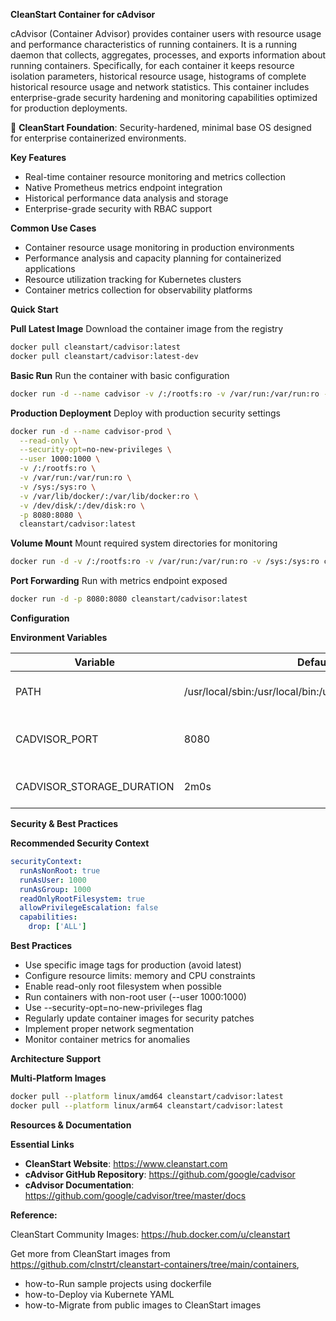**CleanStart Container for cAdvisor**

cAdvisor (Container Advisor) provides container users with resource usage and performance characteristics of running containers. It is a running daemon that collects, aggregates, processes, and exports information about running containers. Specifically, for each container it keeps resource isolation parameters, historical resource usage, histograms of complete historical resource usage and network statistics. This container includes enterprise-grade security hardening and monitoring capabilities optimized for production deployments.

📌 **CleanStart Foundation**: Security-hardened, minimal base OS designed for enterprise containerized environments.

**Key Features**
* Real-time container resource monitoring and metrics collection
* Native Prometheus metrics endpoint integration
* Historical performance data analysis and storage
* Enterprise-grade security with RBAC support

**Common Use Cases**
* Container resource usage monitoring in production environments
* Performance analysis and capacity planning for containerized applications
* Resource utilization tracking for Kubernetes clusters
* Container metrics collection for observability platforms

**Quick Start**

**Pull Latest Image**
Download the container image from the registry

```bash
docker pull cleanstart/cadvisor:latest
docker pull cleanstart/cadvisor:latest-dev
```

**Basic Run**
Run the container with basic configuration

```bash
docker run -d --name cadvisor -v /:/rootfs:ro -v /var/run:/var/run:ro -v /sys:/sys:ro -v /var/lib/docker/:/var/lib/docker:ro -v /dev/disk/:/dev/disk:ro -p 8080:8080 cleanstart/cadvisor:latest
```

**Production Deployment**
Deploy with production security settings

```bash
docker run -d --name cadvisor-prod \
  --read-only \
  --security-opt=no-new-privileges \
  --user 1000:1000 \
  -v /:/rootfs:ro \
  -v /var/run:/var/run:ro \
  -v /sys:/sys:ro \
  -v /var/lib/docker/:/var/lib/docker:ro \
  -v /dev/disk/:/dev/disk:ro \
  -p 8080:8080 \
  cleanstart/cadvisor:latest
```

**Volume Mount**
Mount required system directories for monitoring

```bash
docker run -d -v /:/rootfs:ro -v /var/run:/var/run:ro -v /sys:/sys:ro cleanstart/cadvisor:latest
```

**Port Forwarding**
Run with metrics endpoint exposed

```bash
docker run -d -p 8080:8080 cleanstart/cadvisor:latest
```

**Configuration**

**Environment Variables**

| Variable | Default | Description |
|----------|---------|-------------|
| PATH | /usr/local/sbin:/usr/local/bin:/usr/sbin:/usr/bin:/sbin:/bin | System PATH configuration |
| CADVISOR_PORT | 8080 | Port for the cAdvisor metrics endpoint |
| CADVISOR_STORAGE_DURATION | 2m0s | How long to keep data in memory |

**Security & Best Practices**

**Recommended Security Context**

```yaml
securityContext:
  runAsNonRoot: true
  runAsUser: 1000
  runAsGroup: 1000
  readOnlyRootFilesystem: true
  allowPrivilegeEscalation: false
  capabilities:
    drop: ['ALL']
```

**Best Practices**
* Use specific image tags for production (avoid latest)
* Configure resource limits: memory and CPU constraints
* Enable read-only root filesystem when possible
* Run containers with non-root user (--user 1000:1000)
* Use --security-opt=no-new-privileges flag
* Regularly update container images for security patches
* Implement proper network segmentation
* Monitor container metrics for anomalies

**Architecture Support**

**Multi-Platform Images**

```bash
docker pull --platform linux/amd64 cleanstart/cadvisor:latest
docker pull --platform linux/arm64 cleanstart/cadvisor:latest
```

**Resources & Documentation**

**Essential Links**
* **CleanStart Website**: https://www.cleanstart.com
* **cAdvisor GitHub Repository**: https://github.com/google/cadvisor
* **cAdvisor Documentation**: https://github.com/google/cadvisor/tree/master/docs

**Reference:**

CleanStart Community Images: https://hub.docker.com/u/cleanstart 

Get more from CleanStart images from https://github.com/clnstrt/cleanstart-containers/tree/main/containers⁠, 

  -  how-to-Run sample projects using dockerfile 
  -  how-to-Deploy via Kubernete YAML 
  -  how-to-Migrate from public images to CleanStart images

